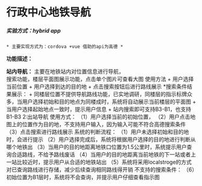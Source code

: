 # 行政中心地铁导航
##### 实验方式：hybrid app
    * 主要实现方式为：cordova +vue 借助的api为高德 * 
**功能描述：**
  
 **站内导航：** 主要在地铁站内对位置信息进行导航，    
     搜索功能，楼层平面图展示功能，点击单个图片可查看大图
使用方法
    + 用户选择当前位置
    + 用户选择到达的目的地
    + 点击搜索按钮后进行路线展示
 *搜索条件结果展示：
    + 同楼层位置不提供导航路线功能，已实地调研，同楼层的指示标牌众多，当用户选择初始和目的地点为同楼成时，系统将自动展示当前楼层的平面图
    + 当用户选择起始地点一致时，提示用户信息
    + 站内搜索即可支持B3-B1，也支持B1-B3
2:出站导航
  使用方式：
    （1）用户选择当前的初始位置，
    （2）用户点击地图上的位置作为目的地，不支持用户输入，因为输入可能不符合高德搜索条件
    （3）点击搜索进行路线展示
系统的判断流程：
    （1）用户未选择初始和目的地时，会进行提示
    （2）用户选择完成后，系统将根据用户选择的目的地进行判断从哪个地铁出
    （3）当用户的目的地距离地铁口位置为1.5公里时，系统提示用户查询合适路线，不给予路线废话
    （4）当用户的目的地距离当前地铁的下一站或者上一站比较近时，提示用户从合适的地铁站出
    （5）系统将采用localstroge的方式对已查询路线进行存储，减少后续查询相同路线得开销
不支持的搜索条件：
    （6）初始位置为B1层时，系统将不会查询，并提示用户仔细查看指示图
 
